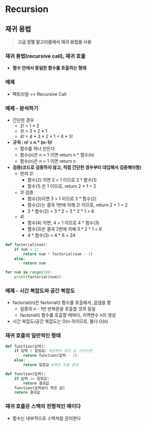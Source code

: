 # Recursion

## 재귀 용법  
> **고급 정렬 알고리즘에서 재귀 용법을 사용**

### 재귀 용법(recursive call), 재귀 호출  
- **함수 안에서 동일한 함수를 호출하는 형태**

### 예제  
- 팩토리얼 => Recursive Call

### 예제 - 분석하기
- 간단한 경우
  - 2! = 1 * 2
  - 3! = 3 * 2 * 1
  - 4! = 4 * 3 * 2 * 1 = 4 * 3!
- **규칙 : n! = n * (n-1)!**
  - 함수를 하나 만든다
  - 함수(n)은 n > 1 이면 return n * 함수(n)
  - 함수(n)은 n = 1 이면 return n
- **검증(코드로 검증하지 않고, 직접 간단한 경우부터 대입해서 검증해야함)**
  - 먼저 2!
    - 함수(2) 이면 2 > 1 이므로 2 * 함수(1)
    - 함수(1) 은 1 이므로, return 2 * 1 = 2
  - 3! 검증
    - 함수(3)이면 3 > 1 이므로 3 * 함수(2)
    - 함수(2)는 결국 1번에 의해 2! 이므로, return 2 * 1 = 2
    - 3 * 함수(2) = 3 * 2 = 3 * 2 * 1 = 6
  - 4!
    - 함수(4) 이면, 4 > 1 이므로 4 * 함수(3)
    - 함수(3)은 결국 2번에 의해 3 * 2 * 1 = 6
    - 4 * 함수(3) = 4 * 6 = 24

```python
def factorial(num):
    if num > 1:
        return num * factorial(num - 1)
    else:
        return num

for num in range(10):
    print(factorial(num))
```

### 예제 - 시간 복잡도와 공간 복잡도
- factorial(n)은 factorial() 함수를 호출해서, 곱셈을 함
  - 일종의 n - 1번 반복문을 호출할 것과 동일
  - factorial() 함수를 호출할 때마다, 지역변수 n이 생성
- 시간 복잡도/공간 복잡도는 O(n-1)이므로, 둘다 O(n)

### 재귀 호출의 일반적인 형태
```python
def function(입력):
    if 입력 > 일정값: #입력이 일정 값 이상이면
        return function(입력 - 1)
    else:
        return 일정값 #재귀 호출 종료
```

```python
def function(입력):
    if 입력 <= 일정값:
        return 결과값
    function(입력보다 작은 값)
    return 결과값
```

### 재귀 호출은 스택의 전형적인 예이다
- 함수는 내부적으로 스택처럼 관리한다